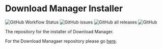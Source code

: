 # Download Manager Installer
![GitHub Workflow Status](https://img.shields.io/github/workflow/status/Download-Manager-Community/Download-Manager-Installer/CodeQL) ![GitHub issues](https://img.shields.io/github/issues/Download-Manager-Community/Download-Manager-Installer) ![GitHub all releases](https://img.shields.io/github/downloads/Soniczac7/Download-Manager/total) ![GitHub](https://img.shields.io/github/license/Soniczac7/Download-Manager)


The repository for the installer of Download Manager.

For the Download Managaer repository please go [here](https://github.com/Download-Manager-Community/Download-Manager).
